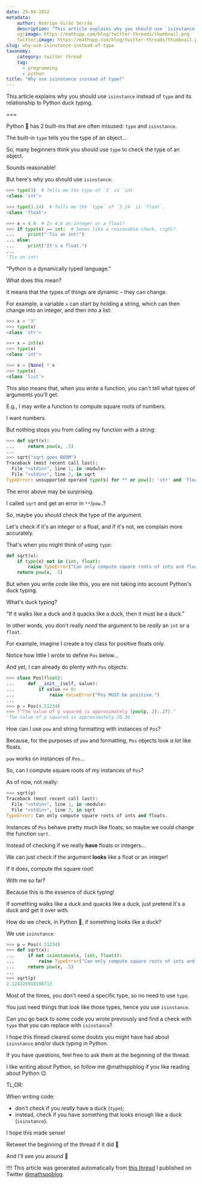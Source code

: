 ```yaml
---
date: 25-04-2022
metadata:
    author: Rodrigo Girão Serrão
    description: "This article explains why you should use `isinstance` instead of `type` and its relationship to Python duck typing."
    og:image: https://mathspp.com/blog/twitter-threads/thumbnail.png
    twitter:image: https://mathspp.com/blog/twitter-threads/thumbnail.png
slug: why-use-isinstance-instead-of-type
taxonomy:
    category: twitter thread
    tag:
      - programming
      - python
title: "Why use isinstance instead of type?"
---
```


This article explains why you should use `isinstance` instead of `type` and its relationship to Python duck typing.

===

Python 🐍 has 2 built-ins that are often misused: `type` and `isinstance`.

The built-in `type` tells you the type of an object...

So, many beginners think you should use `type` to check the type of an object.

Sounds reasonable!

But here's why you should use `isinstance`:

```py
>>> type(3)  # Tells me the type of `3` is `int`
<class 'int'>

>>> type(3.14)  # Tells me the `type` of `3.14` is `float`.
<class 'float'>

>>> x = 4.0  # Is 4.0 an integer or a float?
>>> if type(x) == int:  # Seems like a reasonable check, right?
...     print("'Tis an int!")
... else:
...     print("It's a float.")
...
'Tis an int!
```


“Python is a dynamically typed language.”

What does this mean?

It means that the types of things are dynamic – they can change.

For example, a variable `x` can start by holding a string, which can then change into an integer, and then into a list:

```py
>>> x = "3"
>>> type(x)
<class 'str'>

>>> x = int(x)
>>> type(x)
<class 'int'>

>>> x = [None] * x
>>> type(x)
<class 'list'>
```


This also means that, when you write a function, you can't tell what types of arguments you'll get.

E.g., I may write a function to compute square roots of numbers.

I want numbers.

But nothing stops you from calling my function with a string:

```py
>>> def sqrt(x):
...     return pow(x, .5)
... 
>>> sqrt("sqrt goes BOOM")
Traceback (most recent call last):
  File "<stdin>", line 1, in <module>
  File "<stdin>", line 2, in sqrt
TypeError: unsupported operand type(s) for ** or pow(): 'str' and 'float'
```


The error above may be surprising.

I called `sqrt` and get an error in `**`/`pow`..?

So, maybe you should check the type of the argument.

Let's check if it's an integer or a float, and if it's not, we complain more accurately.

That's when you might think of using `type`:

```py
def sqrt(x):
    if type(x) not in (int, float):
        raise TypeError("Can only compute square roots of ints and floats.")
    return pow(x, .5)
```


But when you write code like this, you are not taking into account Python's duck typing.

What's duck typing?

"If it walks like a duck and it quacks like a duck, then it must be a duck."


In other words, you don't really *need* the argument to be *really* an `int` or a `float`.

For example, imagine I create a toy class for positive floats only.

Notice how little I wrote to define `Pos` below...

And yet, I can already do plenty with `Pos` objects:

```py
>>> class Pos(float):
...     def __init__(self, value):
...         if value <= 0:
...             raise ValueError("Pos MUST be positive.")
... 
>>> p = Pos(4.51234) 
>>> f"The value of p squared is approximately {pow(p, 2):.2f}."
'The value of p squared is approximately 20.36.'
```


How can I use `pow` and string formatting with instances of `Pos`?

Because, for the purposes of `pow` and formatting, `Pos` objects look *a lot* like floats.

`pow` works on instances of `Pos`...

So, can I compute square roots of my instances of `Pos`?

As of now, not really:

```py
>>> sqrt(p)
Traceback (most recent call last):
  File "<stdin>", line 1, in <module>
  File "<stdin>", line 3, in sqrt
TypeError: Can only compute square roots of ints and floats.
```


Instances of `Pos` behave pretty much like floats, so maybe we could change the function `sqrt`.

Instead of checking if we really **have** floats or integers...

We can just check if the argument **looks** like a float or an integer!

If it does, compute the square root!


With me so far?

Because this is the essence of duck typing!

If something walks like a duck and quacks like a duck, just pretend it's a duck and get it over with.

How do we check, in Python 🐍, if something looks like a duck?

We use `isinstance`:

```py
>>> p = Pos(4.51234)
>>> def sqrt(x):
...     if not isinstance(x, (int, float)):
...         raise TypeError("Can only compute square roots of ints and floats.")
...     return pow(x, .5)
... 
>>> sqrt(p)
2.124226918198713
```


Most of the times, you don't need a specific type, so no need to use `type`.

You just need things that _look_ like those types, hence you use `isinstance`.

Can you go back to some code you wrote previously and find a check with `type` that you can replace with `isinstance`?


I hope this thread cleared some doubts you might have had about `isinstance` and/or duck typing in Python.

If you have questions, feel free to ask them at the beginning of the thread.

I like writing about Python, so follow me @mathsppblog if you like reading about Python 😉


TL;DR:

When writing code:

 - don't check if you *really* have a duck (`type`);
 - instead, check if you have something that looks enough like a duck (`isinstance`).

I hope this made sense!

Retweet the beginning of the thread if it did 🚀

And I'll see you around 👋


!!!! This article was generated automatically from [this thread](https://twitter.com/mathsppblog/status/1518684114634907648) I published on Twitter [@mathsppblog](https://twitter.com/mathsppblog).
